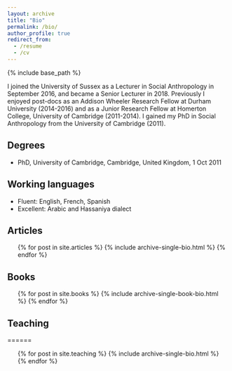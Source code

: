 ```yaml
---
layout: archive
title: "Bio"
permalink: /bio/
author_profile: true
redirect_from:
  - /resume
  - /cv
---
```


{% include base_path %}

I joined the University of Sussex as a Lecturer in Social Anthropology in September 2016, and became a Senior Lecturer in 2018. Previously I enjoyed post-docs as an Addison Wheeler Research Fellow at Durham University (2014-2016) and as a Junior Research Fellow at Homerton College, University of Cambridge (2011-2014). I gained my PhD in Social Anthropology from the University of Cambridge (2011).


## Degrees
* PhD, University of Cambridge, Cambridge, United Kingdom, 1 Oct 2011

  
## Working languages
* Fluent: English, French, Spanish
* Excellent: Arabic and Hassaniya dialect


## Articles
  <ul>{% for post in site.articles %}
    {% include archive-single-bio.html %}
  {% endfor %}</ul>
  
## Books
  <ul>{% for post in site.books %}
    {% include archive-single-book-bio.html %}
  {% endfor %}</ul>
 
## Teaching
======
  <ul>{% for post in site.teaching %}
    {% include archive-single-bio.html %}
  {% endfor %}</ul>
  
